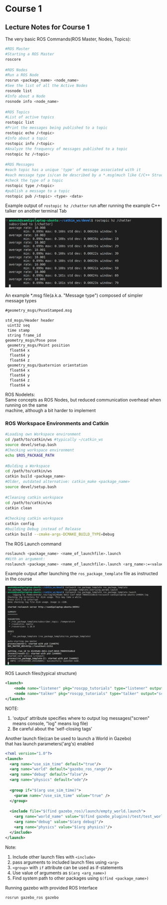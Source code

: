 # Course 1

## Lecture Notes for Course 1

The very basic ROS Commands(ROS Master, Nodes, Topics):

```bash
#ROS Master
#Starting a ROS Master
roscore

#ROS Nodes
#Run a ROS Node
rosrun <package_name> <node_name>
#See the list of all the Active Nodes
rosnode list
#Info about a Node
rosnode info <node_name>

#ROS Topics
#List of active topics
rostopic list
#Print the messages being published to a topic
rostopic echo /<topic>
#Info about a topic
rostopic info /<topic>
#Analyze the frequency of messages published to a topic
rostopic hz /<topic>

#ROS Messages
#each topic has a unique 'type' of message associated with it
#each message type is/can be described by a *.msg(much like C/C++ Structures) file
#check the type of a topic
rostopic type /<topic>
#publish a message to a topic
rostopic pub /<topic> <type> <data>
```

Example output of `rostopic hz /chatter` run after running the example C++ talker on another terminal Tab

![Topic Frequency](Images/analyze_freq.png)

An example *.msg file(a.k.a. "Message type") composed of simpler message types

```plaintext
#geometry_msgs/PoseStamped.msg

std_msgs/Header header
 uint32 seq
 time stamp
 string frame_id
geometry_msgs/Pose pose
 geometry_msgs/Point position
  float64 x
  float64 y
  float64 z
 geometry_msgs/Quaternion orientation
  float64 x
  float64 y
  float64 z
  float64 w
```

ROS Nodelets: \
Same concepts as ROS Nodes, but reduced communication overhead when running on the same \
machine, although a bit harder to implement

### ROS Workspace Environments and Catkin

```bash
#Loading own Workspace environment
cd /path/to/catkin/ws #typically ~/catkin_ws
source devel/setup.bash
#Checking workspace environment
echo $ROS_PACKAGE_PATH

#Bulding a Workspace
cd /path/to/catkin/ws
catkin build <package_name>
#Older, outdated alternative: catkin_make <package_name>
source devel/setup.bash

#Cleaning catkin workspace
cd /path/to/catkin/ws
catkin clean

#Checking catkin workspace
catkin config
#building Debug instead of Release
catkin build --cmake-args-DCMAKE_BUILD_TYPE=Debug
```

The ROS Launch command

```bash
roslaunch <package_name> <name_of_launchfile>.launch
#With an argument:
roslaunch <package_name> <name_of_launchfile>.launch <arg_name>:=<value>
```

Example output after launching the `ros_package_template` file as instructed in the course

![Launch Example](Images/Launch_example.png)

ROS Launch files(typical structure)

```xml
<launch>
    <node name="listener" pkg="roscpp_tutorials" type="listener" output="screen"/>
    <node name="talker" pkg="roscpp_tutorials" type="talker" output="screen"/>
</launch>
```

NOTE:

1. 'output' attribute specifies where to output log messages("screen" means console, "log" means log file)
2. Be careful about the 'self-closing tags'

Another launch file(can be used to launch a World in Gazebo) \
that has launch parameters('arg's) enabled

```xml
<?xml version="1.0"?>
<launch>
  <arg name="use_sim_time" default="true"/>
  <arg name="world" default="gazebo_ros_range"/>
  <arg name="debug" default="false"/>
  <arg name="physics" default="ode"/>

  <group if="$(arg use_sim_time)">
    <param name="/use_sim_time" value="true" />
  </group>

  <include file="$(find gazebo_ros)/launch/empty_world.launch">
    <arg name="world_name" value="$(find gazebo_plugins)/test/test_worlds/$(arg world).world"/>
    <arg name="debug" value="$(arg debug)"/>
    <arg name="physics" value="$(arg physics)"/>
  </include>
</launch>
```

Note:

1. Include other launch files with `<include>`
2. pass arguments to included launch files using `<arg>`
3. `<group>` with `if` attribute can be used as if-statements
4. Use value of arguments as `$(arg <arg_name>)`
5. Find system path to other packages using `$(find <package_name>)`

Running gazebo with provided ROS Interface

```bash
rosrun gazebo_ros gazebo
```
